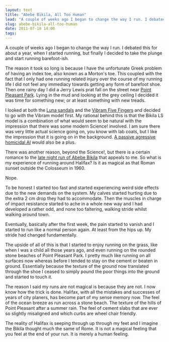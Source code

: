 ```yaml
---
layout: text
title: "Abebe Bikila, All Too Human"
lead: "A couple of weeks ago I began to change the way I run. I debated this for about a year, when I started running, but finally I decided to take the plunge and start running barefoot-ish."
slug: abebe-bikila-all-too-human
date: 2011-07-18 14:00 
tags:
---
```

A couple of weeks ago I began to change the way I run. I debated this for about a year, when I started running, but finally I decided to take the plunge and start running barefoot-ish. 

The reason it took so long is because I have the unfortunate Greek problem of having an index toe, also known as a Morton's toe. This coupled with the fact that I only had one running related injury over the course of my running life I did not feel any immediacy towards getting any form of barefoot shoe. Then one rainy day I did a Jerry Lewis prat fall on the street near [Point Pleasant Park](http://www.pointpleasantpark.ca/). Lying in the mud and looking at the grey ceiling I decided it was time for something new; or at least something with new treads.  

I looked at both the [Luna sandals](http://lunasandals.com/) and the [Vibram Five Fingers](http://www.vibramfivefingers.com/) and decided to go with the Vibram model first. My rational behind this is that the Bikila LS model is a combination of what would seem to be natural with the impression that there was some modern Science! involved. I am sure there was very little actual science going on, you know with lab coats, but I like the impression that it is going on in the background. [A passive agressive homicidal AI](http://half-life.wikia.com/wiki/GLaDOS) would also be a plus. 

There was another reason, beyond the Science!, but there is a certain romance to the [late night run of Abebe Bikila](http://en.wikipedia.org/wiki/Abebe_Bikila) that appeals to me. So what is my experience of running around Halifax? Is it as magical as that Roman sunset outside the Colosseum in 1960. 

Nope. 

To be honest I started too fast and started experiencing weird side effects due to the new demands on the system. My calves started hurting due to the extra 2 cm drop they had to accommodate. Then the muscles in charge of impact resistance started to ache in a whole new way and I had developed a rather odd, and none too faltering, walking stride whilst walking around town.  

Eventually, basically after the first week, the pain started to vanish and I started to run like a normal person again. At least from the hips up. My stride had changed fundamentally. 

The upside of all of this is that I started to enjoy running on the grass, like when I was a child all those years ago, and even running on the rounded stone beaches of Point Pleasant Park. I pretty much like running on all surfaces now whereas before I tended to stay on the cement or beaten in ground. Essentially because the texture of the ground now translated through the shoe I ceased to simply pound the poor things into the ground and started to touch it.  

The reason I said my runs are not magical is because they are not. I now know how the trick is done. Halifax, with all the mistakes and successes of years of city planers, has become part of my sense memory now. The feel of the ocean breeze as run across a stone beach. The texture of the hills of Point Pleasant after a summer rain. The feel of cement slabs that are ever so slightly misaligned and which curbs are wheel chair friendly. 

The reality of Halifax is seeping through up through my feet and I imagine the Bikila thought much the same of Rome. It is not a magical feeling that you feel at the end of your run. It is merely a human feeling. 
